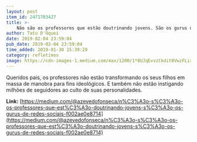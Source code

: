 ```yaml
---
layout: post
item_id: 2471703427
title: >-
    Não são os professores que estão doutrinando jovens. São os gurus de redes sociais.
author: Tatu D'Oquei
date: 2019-02-04 23:59:04
pub_date: 2019-02-04 23:59:04
time_added: 2019-01-30 15:39:29
category: refletimos
image: https://cdn-images-1.medium.com/max/1200/1*8UJqEvvzCkdit0VwzFLirA.jpeg
---
```


Queridos pais, os professores não estão transformando os seus filhos em massa de manobra para fins ideológicos. E também não estão instigando milhões de seguidores ao culto de suas personalidades.

**Link:** [https://medium.com/@azevedofonseca/n%C3%A3o-s%C3%A3o-os-professores-que-est%C3%A3o-doutrinando-jovens-s%C3%A3o-os-gurus-de-redes-sociais-f002ae0e8714](https://medium.com/@azevedofonseca/n%C3%A3o-s%C3%A3o-os-professores-que-est%C3%A3o-doutrinando-jovens-s%C3%A3o-os-gurus-de-redes-sociais-f002ae0e8714)

